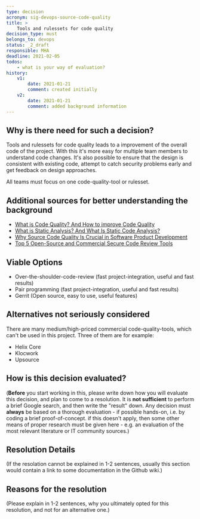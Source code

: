 ```yaml
---
type: decision
acronym: sig-devops-source-code-quality
title: >
    Tools and rulessets for code quality
decision_type: must
belongs_to: devops
status: _2_draft
responsible: MHA
deadline: 2021-02-05
todos:
    - what is your way of evaluation?
history:
    v1:
        date: 2021-01-21
        comment: created initially
    v2:
        date: 2021-01-21
        comment: added background information
---
```


## Why is there need for such a decision?

Tools and rulessets for code quality leads to a improvement of the overall code of the project. With this it's more 
easy for multiple team members to understand code changes. It's also possible to ensure that the design is consistent 
with existing code, attempt to catch security problems early and get feedback on design approaches.

All teams must focus on one code-quality-tool or rulesset.

## Additional sources for better understanding the background

- [What is Code Quality? And How to improve Code Quality](https://www.perforce.com/blog/sca/what-code-quality-and-how-improve-code-quality)
- [What is Static Analysis? And What Is Static Code Analysis?](https://www.perforce.com/blog/sca/what-static-analysis)
- [Why Source Code Quality Is Crucial in Software Product Development](https://www.rabitse.com/blog/why-source-code-quality-is-crucial/)
- [Top 5 Open-Source and Commercial Secure Code Review Tools](https://resources.infosecinstitute.com/topic/top-5-open-source-and-commercial-secure-code-review-tools/)


## Viable Options

- Over-the-shoulder-code-review (fast project-integration, useful and fast results)
- Pair programming (fast project-integration, useful and fast results)
- Gerrit (Open source, easy to use, useful features)

## Alternatives not seriously considered

There are many medium/high-priced commercial code-quality-tools, which can't be used in this project. Three of them are for
example:
- Helix Core
- Klocwork
- Upsource

## How is this decision evaluated?

(**Before** you start working in this, please write down how you will evaluate this decision, and plan to 
come to a resolution. 
It is  **not sufficient** to perform a brief Google search, and then write  the "result" down. Any decision must
**always** be based on a thorough evaluation - if possible hands-on, i.e. by coding a brief proof-of-concept.
if this doesn't apply, then some other means of proper research must be given here - e.g. an evaluation of 
the most relevant literature or IT community sources.) 

 
## Resolution Details

(If the resolation cannot be explained in 1-2 sentences, usually this section would contain a link to some
documentation in the Github wiki.)


## Reasons for the resolution

(Please explain in 1-2 sentences, why you ultimately opted for this resolution, and not for an alternative one.)

